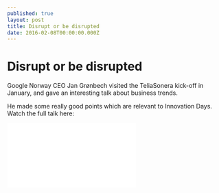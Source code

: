 ```yaml
---
published: true
layout: post
title: Disrupt or be disrupted
date: 2016-02-08T00:00:00.000Z
---
```


# Disrupt or be disrupted

Google Norway CEO Jan Grønbech visited the TeliaSonera kick-off in January, and gave an interesting talk about business trends. 

He made some really good points which are relevant to Innovation Days. Watch the full talk here:

<div class="padder"> <div class="video-container"> <iframe src="//netcom.23video.com/v.ihtml/player.html?source=embed&amp;photo%5fid=12741945" frameborder="0" border="0" scrolling="no" allowfullscreen="1" mozallowfullscreen="1" webkitallowfullscreen="1"></iframe> </div> </div>

